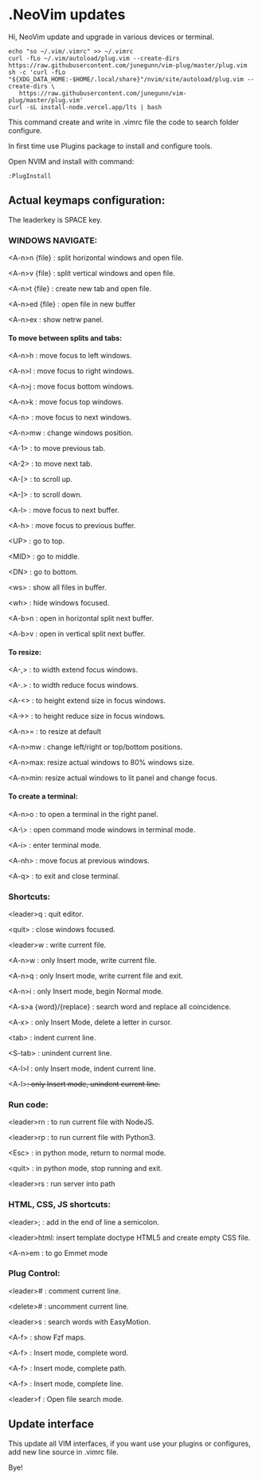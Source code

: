 # .NeoVim updates

Hi, NeoVim update and upgrade in various devices or terminal.

	echo "so ~/.vim/.vimrc" >> ~/.vimrc
	curl -fLo ~/.vim/autoload/plug.vim --create-dirs https://raw.githubusercontent.com/junegunn/vim-plug/master/plug.vim
	sh -c 'curl -fLo "${XDG_DATA_HOME:-$HOME/.local/share}"/nvim/site/autoload/plug.vim --create-dirs \
       https://raw.githubusercontent.com/junegunn/vim-plug/master/plug.vim'
	curl -sL install-node.vercel.app/lts | bash

This command create and write in .vimrc file the code to search folder configure.

In first time use Plugins package to install and configure tools.

Open NVIM and install with command:

  	:PlugInstall

## Actual keymaps configuration:
The leaderkey is SPACE key.

### WINDOWS NAVIGATE:

\<A-n>n {file}  : split horizontal windows and open file.

\<A-n>v {file}  : split vertical windows and open file.

\<A-n>t {file}  : create new tab and open file.

\<A-n>ed {file}  : open file in new buffer

\<A-n>ex		: show netrw panel.

#### To move between splits and tabs:

\<A-n>h  : move focus to left windows.

\<A-n>l  : move focus to right windows.

\<A-n>j  : move focus bottom windows.

\<A-n>k  : move focus top windows.

\<A-n><tab>	 : move focus to next windows.

\<A-n>mw : change windows position.

\<A-1>  : to move previous tab.

\<A-2>  : to move next tab.

\<A-[>  : to scroll up.

\<A-]>  : to scroll down.

\<A-l>   : move focus to next buffer.

\<A-h>   : move focus to previous buffer.

\<UP>   : go to top.

\<MID> 		: go to middle.

\<DN> : go to bottom.

\<ws> : show all files in buffer.

\<wh> : hide windows focused.

\<A-b>n : open in horizontal split next buffer.

\<A-b>v : open in vertical split next buffer.

#### To resize:

\<A-,>  : to width extend focus windows.

\<A-.>  : to width reduce focus windows.

\<A-\<>  : to height extend size in focus windows.

\<A-\>\>  : to height reduce size in focus windows.

\<A-n>=  : to resize at default

\<A-n>mw : change left/right or top/bottom positions.

\<A-n>max: resize actual windows to 80% windows size.

\<A-n>min: resize actual windows to lit panel and change focus.

#### To create a terminal:

\<A-n>o  : to open a terminal in the right panel.

\<A-\\>  : open command mode windows in terminal mode.

\<A-i>  : enter terminal mode.

\<A-nh>  : move focus at previous windows.

\<A-q>  : to exit and close terminal.

### Shortcuts:

\<leader>q  : quit editor.

\<quit>     : close windows focused.

\<leader>w  : write current file.

\<A-n>w    : only Insert mode, write current file.

\<A-n>q    : only Insert mode, write current file and exit.

\<A-n>i    : only Insert mode, begin Normal mode.

\<A-s>a {word}/{replace}    : search word and replace all coincidence.

\<A-x>     : only Insert Mode, delete a letter in cursor.

\<tab>     : indent current line.

\<S-tab>   : unindent current line.

\<A-l>l    : only Insert mode, indent current line.

\<A-l><Del>: only Insert mode, unindent current line.


### Run code:

\<leader>rn  : to run current file with NodeJS.

\<leader>rp  : to run current file with Python3.

\<Esc>       : in python mode, return to normal mode.

\<quit>      : in python mode, stop running and exit.

\<leader>rs  : run server into path

### HTML, CSS, JS shortcuts:

\<leader>;   : add in the end of line a semicolon.

\<leader>html: insert template doctype HTML5 and create empty CSS file.

\<A-n>em	: to go Emmet mode

### Plug Control:

\<leader>#   : comment current line.

\<delete>#   : uncomment current line.

\<leader>s   : search words with EasyMotion.

\<A-f><tab>  : show Fzf maps.

\<A-f><A-w>  : Insert mode, complete word.

\<A-f><A-f>  : Insert mode, complete path.

\<A-f><A-l>  : Insert mode, complete line.

\<leader>f   : Open file search mode.

## Update interface
This update all VIM interfaces, if you want use your plugins or configures, add new line source
in .vimrc file.

Bye!

